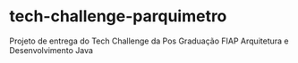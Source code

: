 # tech-challenge-parquimetro
Projeto de entrega do Tech Challenge da Pos Graduação FIAP Arquitetura e Desenvolvimento Java
